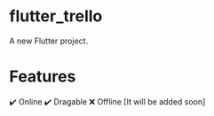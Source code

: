 # flutter_trello

A new Flutter project.


# Features
 ✔️ Online
 ✔️ Dragable
 ❌ Offline [It will be added soon]
